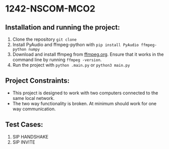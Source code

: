 # 1242-NSCOM-MCO2

## Installation and running the project:
1. Clone the repository `git clone `
2. Install PyAudio and ffmpeg-python with `pip install PyAudio ffmpeg-python numpy`
3. Download and install ffmpeg from [ffmpeg.org](https://ffmpeg.org/download.html). Ensure that it works in the command line by running `ffmpeg -version`.
4. Run the project with `python .main.py` or `python3 main.py`

## Project Constraints:
- This project is designed to work with two computers connected to the same local network.
- The two way functionality is broken. At minimum should work for one way communication.


## Test Cases:
1. SIP HANDSHAKE
2. SIP INVITE   